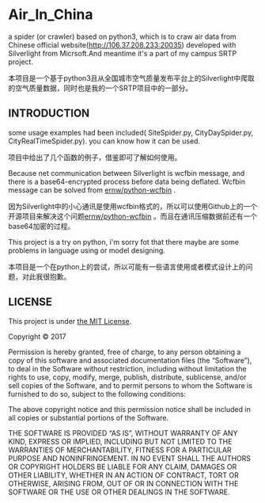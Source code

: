 # Air_In_China

a spider (or crawler) based on python3, which is to craw air data from Chinese official website(<http://106.37.208.233:20035>) developed with Silverlight from Micrsoft.And meantime it's a part of my campus SRTP project.

本项目是一个基于python3且从全国城市空气质量发布平台上的Silverlight中爬取的空气质量数据，同时也是我的一个SRTP项目中的一部分。

## INTRODUCTION

some usage examples had been included( SiteSpider.py, CityDaySpider.py, CityRealTimeSpider.py). you can know how it can be used.

项目中给出了几个函数的例子，借鉴即可了解如何使用。

Because net communication between Silverlight is wcfbin message, and there is a base64-encrypted process before data being deflated. Wcfbin message can be solved from [ernw/python-wcfbin](https://github.com/ernw/python-wcfbin) .

因为Silverlight中的小心通讯是使用wcfbin格式的，所以可以使用Github上的一个开源项目来解决这个问题[ernw/python-wcfbin](https://github.com/ernw/python-wcfbin) 。而且在通讯压缩数据前还有一个base64加密的过程。

This project is a try on python, i'm sorry fot that there maybe are some problems in language using or model designing. 

本项目是一个在python上的尝试，所以可能有一些语言使用或者模式设计上的问题，对此我很抱歉。

## LICENSE

This project is under [the MIT License](https://mit-license.org/).

Copyright © 2017

Permission is hereby granted, free of charge, to any person obtaining a copy of this software and associated documentation files (the “Software”), to deal in the Software without restriction, including without limitation the rights to use, copy, modify, merge, publish, distribute, sublicense, and/or sell copies of the Software, and to permit persons to whom the Software is furnished to do so, subject to the following conditions:

The above copyright notice and this permission notice shall be included in all copies or substantial portions of the Software.

THE SOFTWARE IS PROVIDED “AS IS”, WITHOUT WARRANTY OF ANY KIND, EXPRESS OR IMPLIED, INCLUDING BUT NOT LIMITED TO THE WARRANTIES OF MERCHANTABILITY, FITNESS FOR A PARTICULAR PURPOSE AND NONINFRINGEMENT. IN NO EVENT SHALL THE AUTHORS OR COPYRIGHT HOLDERS BE LIABLE FOR ANY CLAIM, DAMAGES OR OTHER LIABILITY, WHETHER IN AN ACTION OF CONTRACT, TORT OR OTHERWISE, ARISING FROM, OUT OF OR IN CONNECTION WITH THE SOFTWARE OR THE USE OR OTHER DEALINGS IN THE SOFTWARE.